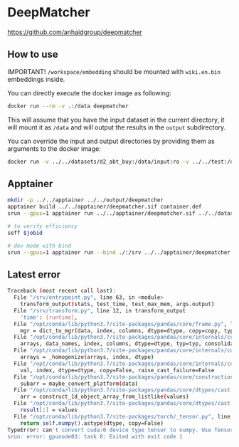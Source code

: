 # DeepMatcher

https://github.com/anhaidgroup/deepmatcher

## How to use

IMPORTANT! `/workspace/embedding` should be mounted with `wiki.en.bin` embeddings inside.

You can directly execute the docker image as following:

```bash
docker run --rm -v .:/data deepmatcher
```

This will assume that you have the input dataset in the current directory,
it will mount it as `/data` and will output the results in the `output` subdirectory.

You can override the input and output directories by providing them as arguments to the docker image:

```bash
docker run -v ../../datasets/d2_abt_buy:/data/input:ro -v ../../test:/data/output -v ../../embedding:/workspace/embedding deepmatcher /data/input /data/output
```

## Apptainer

```bash
mkdir -p ../../apptainer ../../output/deepmatcher
apptainer build ../../apptainer/deepmatcher.sif container.def
srun --gpus=1 apptainer run ../../apptainer/deepmatcher.sif ../../datasets/d2_abt_buy/ ../../output/deepmatcher/ ../../embedding/

# to verify efficiency
seff $jobid

# dev mode with bind
srun --gpus=1 apptainer run --bind ./:/srv ../../apptainer/deepmatcher.sif ../../datasets/d2_abt_buy/ ../../output/deepmatcher/ ../../embedding/
```

## Latest error

```bash
Traceback (most recent call last):
  File "/srv/entrypoint.py", line 63, in <module>
    transform_output(stats, test_time, test_max_mem, args.output)
  File "/srv/transform.py", line 12, in transform_output
    'time': [runtime],
  File "/opt/conda/lib/python3.7/site-packages/pandas/core/frame.py", line 614, in __init__
    mgr = dict_to_mgr(data, index, columns, dtype=dtype, copy=copy, typ=manager)
  File "/opt/conda/lib/python3.7/site-packages/pandas/core/internals/construction.py", line 465, in dict_to_mgr
    arrays, data_names, index, columns, dtype=dtype, typ=typ, consolidate=copy
  File "/opt/conda/lib/python3.7/site-packages/pandas/core/internals/construction.py", line 124, in arrays_to_mgr
    arrays = _homogenize(arrays, index, dtype)
  File "/opt/conda/lib/python3.7/site-packages/pandas/core/internals/construction.py", line 590, in _homogenize
    val, index, dtype=dtype, copy=False, raise_cast_failure=False
  File "/opt/conda/lib/python3.7/site-packages/pandas/core/construction.py", line 571, in sanitize_array
    subarr = maybe_convert_platform(data)
  File "/opt/conda/lib/python3.7/site-packages/pandas/core/dtypes/cast.py", line 118, in maybe_convert_platform
    arr = construct_1d_object_array_from_listlike(values)
  File "/opt/conda/lib/python3.7/site-packages/pandas/core/dtypes/cast.py", line 1990, in construct_1d_object_array_from_listlike
    result[:] = values
  File "/opt/conda/lib/python3.7/site-packages/torch/_tensor.py", line 680, in __array__
    return self.numpy().astype(dtype, copy=False)
TypeError: can't convert cuda:0 device type tensor to numpy. Use Tensor.cpu() to copy the tensor to host memory first.
srun: error: gpunode03: task 0: Exited with exit code 1
```
